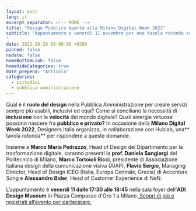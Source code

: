 ```yaml
---
layout: post
lang: it
excerpt_separator: <!-- MORE -->
title: "Design Pubblico Aperto alla Milano Digital Week 2022"
subtitle: "Appuntamento a venerdì 11 novembre per una tavola rotonda sulle buone pratiche di progettazione nella PA
"
date: 2022-10-26 09:00:00 +0200
pinned: false
nodate: false
homeBottomLink: false
homeHideCategories: true
date_prepend: "Articolo"
categories:
  - cittadini
  - pubblica amministrazione
---
```


<!-- MORE -->
Qual è il **ruolo del design** nella Pubblica Amministrazione per creare servizi sempre più usabili, inclusivi ed equi? Come si conciliano la necessità di **inclusione** con la **velocità** del mondo digitale? Quali sinergie virtuose possono nascere fra **pubblico e privato?** In occasione della **Milano Digital Week 2022**, Designers Italia organizza, in collaborazione con Hublab, una** tavola rotonda** per rispondere a queste domande. 

Insieme a **Marco Maria Pedrazzo**, Head of Design del Dipartimento per la trasformazione digitale, saranno presenti la **prof. Daniela Sangiorgi** del Politecnico di Milano, **Marco Tortoioli Ricci**, presidente di Associazione italiana design della comunicazione visiva (AIAP), **Flavio Sergio**, Managing Director, Head of Design ICEG (Italia, Europa Centrale, Grecia) di Accenture Song e **Alessandro Bider**, Head of Customer Experience di NeN.

L’appuntamento è **venerdì 11 dalle 17:30 alle 18:45** nella sala foyer dell’**ADI Design Museum** in Piazza Compasso d'Oro 1 a Milano.[ Scopri di più e registrati all’evento per partecipare.](https://www.milanodigitalweek.com/design-pubblico-aperto/)